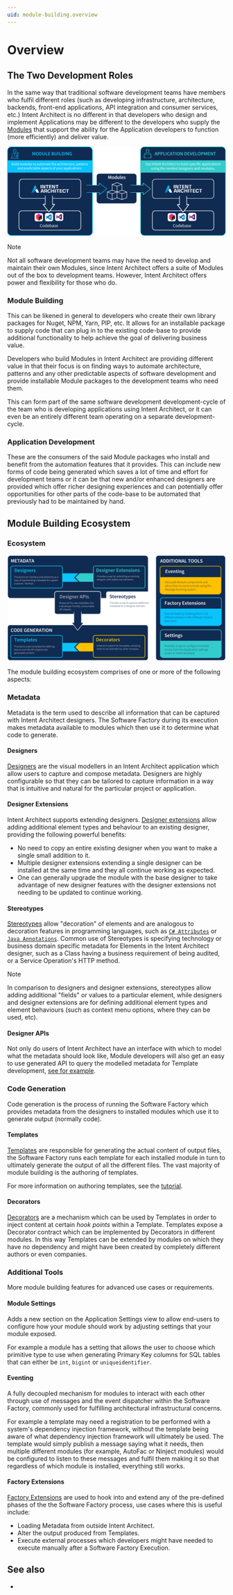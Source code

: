 ```yaml
---
uid: module-building.overview
---
```

# Overview

## The Two Development Roles

In the same way that traditional software development teams have members who fulfil different roles (such as developing infrastructure, architecture, backends, front-end applications, API integration and consumer services, etc.) Intent Architect is no different in that developers who design and implement Applications may be different to the developers who supply the [Modules](xref:application-development.applications-and-solutions.about-modules) that support the ability for the Application developers to function (more efficiently) and deliver value.

![Overview](images/overview-two-development-roles.png)

> [!NOTE]
> Not all software development teams may have the need to develop and maintain their own Modules, since Intent Architect offers a suite of Modules out of the box to development teams. However, Intent Architect offers power and flexibility for those who do.

### Module Building

This can be likened in general to developers who create their own library packages for Nuget, NPM, Yarn, PIP, etc. It allows for an installable package to supply code that can plug in to the existing code-base to provide additional functionality to help achieve the goal of delivering business value.

Developers who build Modules in Intent Architect are providing different value in that their focus is on finding ways to automate architecture, patterns and any other predictable aspects of software development and provide installable Module packages to the development teams who need them.

This can form part of the same software development development-cycle of the team who is developing applications using Intent Architect, or it can even be an entirely different team operating on a separate development-cycle.

### Application Development

These are the consumers of the said Module packages who install and benefit from the automation features that it provides. This can include new forms of code being generated which saves a lot of time and effort for development teams or it can be that new and/or enhanced designers are provided which offer richer designing experiences and can potentially offer opportunities for other parts of the code-base to be automated that previously had to be maintained by hand.

## Module Building Ecosystem

### Ecosystem

![Module Building Ecosystem](images/overview-module-builder-ecosystem.png)

The module building ecosystem comprises of one or more of the following aspects:

### Metadata

Metadata is the term used to describe all information that can be captured with Intent Architect designers. The Software Factory during its execution makes metadata available to modules which then use it to determine what code to generate.

#### Designers

[Designers](xref:application-development.modelling.about-designers) are the visual modellers in an Intent Architect application which allow users to capture and compose metadata. Designers are highly configurable so that they can be tailored to capture information in a way that is intuitive and natural for the particular project or application.

#### Designer Extensions

Intent Architect supports extending designers. [Designer extensions](xref:module-building.designer-extensions.about-designer-extensions) allow adding additional element types and behaviour to an existing designer, providing the following powerful benefits:

- No need to copy an entire existing designer when you want to make a single small addition to it.
- Multiple designer extensions extending a single designer can be installed at the same time and they all continue working as expected.
- One can generally upgrade the module with the base designer to take advantage of new designer features with the designer extensions not needing to be updated to continue working.

#### Stereotypes

[Stereotypes](xref:application-development.modelling.about-stereotypes) allow "decoration" of elements and are analogous to decoration features in programming languages, such as [`C# Attributes`](https://docs.microsoft.com/dotnet/csharp/programming-guide/concepts/attributes/) or [`Java Annotations`](https://en.wikipedia.org/wiki/Java_annotation). Common use of Stereotypes is specifying technology or business domain specific metadata for Elements in the Intent Architect designer, such as a Class having a business requirement of being audited, or a Service Operation's HTTP method.

>[!NOTE]
>In comparison to designers and designer extensions, stereotypes allow adding additional "fields" or values to a particular element, while designers and designer extensions are for defining additional element types and element behaviours (such as context menu options, where they can be used, etc).

#### Designer APIs

Not only do users of Intent Architect have an interface with which to model what the metadata should look like, Module developers will also get an easy to use generated API to query the modelled metadata for Template development, [see for example](xref:module-building.stereotypes.how-to-use-stereotypes#query-stereotypes-from-templates).

### Code Generation

Code generation is the process of running the Software Factory which provides metadata from the designers to installed modules which use it to generate output (normally code).

#### Templates

[Templates](xref:module-building.templates.about-templates-csharp) are responsible for generating the actual content of output files, the Software Factory runs each template for each installed module in turn to ultimately generate the output of all the different files. The vast majority of module building is the authoring of templates.

For more information on authoring templates, see the [tutorial](xref:module-building.templates.tutorial-create-a-template.create-a-template-introduction).

#### Decorators

[Decorators](xref:module-building.decorators.about-decorators) are a mechanism which can be used by Templates in order to inject content at certain _hook points_ within a Template. Templates expose a Decorator contract which can be implemented by Decorators in different modules. In this way Templates can be extended by modules on which they have no dependency and might have been created by completely different authors or even companies.

### Additional Tools

More module building features for advanced use cases or requirements.

#### Module Settings

Adds a new section on the Application Settings view to allow end-users to configure how your module should work by adjusting settings that your module exposed.

For example a module has a setting that allows the user to choose which primitive type to use when generating Primary Key columns for SQL tables that can either be `int`, `bigint` or `uniqueidentifier`.

#### Eventing

A fully decoupled mechanism for modules to interact with each other through use of messages and the event dispatcher within the Software Factory, commonly used for fulfilling architectural infrastructural concerns.

For example a template may need a registration to be performed with a system's dependency injection framework, without the template being aware of what dependency injection framework will ultimately be used. The template would simply publish a message saying what it needs, then multiple different modules (for example, AutoFac or Ninject modules) would be configured to listen to these messages and fulfil them making it so that regardless of which module is installed, everything still works.

#### Factory Extensions

[Factory Extensions](xref:module-building.additional-tools.software-factory-extensions.how-to-create-a-factory-extension) are used to hook into and extend any of the pre-defined phases of the the Software Factory process, use cases where this is useful include:

- Loading Metadata from outside Intent Architect.
- Alter the output produced from Templates.
- Execute external processes which developers might have needed to execute manually after a Software Factory Execution.

## See also

- [](xref:module-building.templates.tutorial-create-a-template.create-a-template-introduction)
